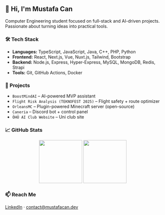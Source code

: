 ## 👋 Hi, I'm Mustafa Can

Computer Engineering student focused on full-stack and AI-driven projects. Passionate about turning ideas into practical tools.

### 🛠️ Tech Stack

- **Languages:** TypeScript, JavaScript, Java, C++, PHP, Python  
- **Frontend:** React, Next.js, Vue, Nuxt.js, Tailwind, Bootstrap  
- **Backend:** Node.js, Express, Hyper-Express, MySQL, MongoDB, Redis, Strapi  
- **Tools:** Git, GitHub Actions, Docker

### 📂 Projects

- `BoostMindAI` – AI-powered MVP assistant  
- `Flight Risk Analysis (TEKNOFEST 2025)` – Flight safety + route optimizer  
- `OrleansMC` – Plugin-powered Minecraft server (open-source)  
- `Caneria` – Discord bot + control panel  
- `ÖHÜ AI Club Website` – Uni club site

### 📈 GitHub Stats

<p align="center">
  <img src="https://github-readme-stats.vercel.app/api?username=mustafacangoktas&show_icons=true&hide_border=true&theme=tokyonight" height="140" />
  <img src="https://github-readme-streak-stats.herokuapp.com/?user=mustafacangoktas&theme=tokyonight&hide_border=true" height="140" />
</p>

### 📫 Reach Me

[LinkedIn](https://www.linkedin.com/in/mustafacangoktas) · [contact@mustafacan.dev](mailto:contact@mustafacan.dev)
